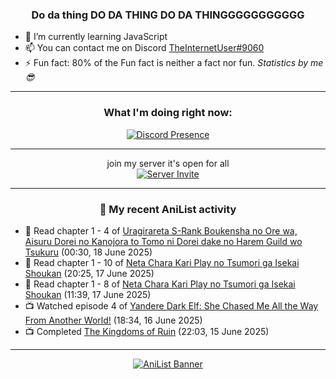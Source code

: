 <div align="center">

### Do da thing DO DA THING DO DA THINGGGGGGGGGGG
</div>

- 🌱 I’m currently learning JavaScript
- 📫 You can contact me on Discord [TheInternetUser#9060](https://discord.com/users/534117072796385300)
- ⚡ Fun fact: 80% of the Fun fact is neither a fact nor fun. _Statistics by me 😎_
<hr>

<div align="center">

### What I'm doing right now:
[![Discord Presence](https://lanyard.cnrad.dev/api/534117072796385300)](https://discord.com/users/534117072796385300)
<hr>

join my server it's open for all <br>
[![Server Invite](https://invidget.switchblade.xyz/bfYgVHxrSs)](https://discord.gg/bfYgVHxrSs)

<hr>
  
### 🌸 My recent AniList activity

</div>

<!-- ANILIST_ACTIVITY:start -->

-   📖 Read chapter 1 - 4 of [Uragirareta S-Rank Boukensha no Ore wa, Aisuru Dorei no Kanojora to Tomo ni Dorei dake no Harem Guild wo Tsukuru](https://anilist.co/manga/119327) (00:30, 18 June 2025)
-   📖 Read chapter 1 - 10 of [Neta Chara Kari Play no Tsumori ga Isekai Shoukan](https://anilist.co/manga/125803) (20:25, 17 June 2025)
-   📖 Read chapter 1 - 8 of [Neta Chara Kari Play no Tsumori ga Isekai Shoukan](https://anilist.co/manga/125803) (11:39, 17 June 2025)
-   📺 Watched episode 4 of [Yandere Dark Elf: She Chased Me All the Way From Another World!](https://anilist.co/anime/180829) (18:34, 16 June 2025)
-   📺 Completed [The Kingdoms of Ruin](https://anilist.co/anime/160900) (22:03, 15 June 2025)

<!-- ANILIST_ACTIVITY:end -->
<hr>

<div align="center">

[![AniList Banner](https://img.anili.st/User/929966)](https://anilist.co/user/TheInternetUser)

<!-- ![Profile views](https://gpvc.arturio.dev/TheInternetUse7) Since 2023-01-09 -->
<br>


</div>
